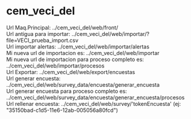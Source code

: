 # cem_veci_del
Url Maq.Principal: ../cem_veci_del/web/front/ <br>
Url antigua para importar: ../cem_veci_del/web/importar/?file=VECI_prueba_import.csv <br>
Url importar alertas: ../cem_veci_del/web/importar/alertas <br>
Mi nueva url de importacion es: ../cem_veci_del/web/importar <br>
Mi nueva url de importacion para proceso completo es: ../cem_veci_del/web/importar/procesos <br>
Url Exportar: ../cem_veci_del/web/export/encuestas <br>
Url generar encuesta: ../cem_veci_del/web/survey_data/encuesta/generar_encuesta <br>
Url generar encuesta para proceso completo es: ../cem_veci_del/web/survey_data/encuesta/generar_encuesta/procesos <br>
Url rellenar encuesta: ../cem_veci_del/web/survey/'tokenEncuesta' (ej: "35150bad-c1d5-11e6-12ab-005056a80fcd")
